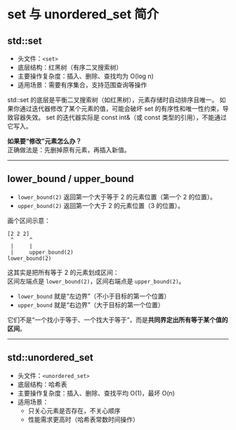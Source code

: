 # set 与 unordered_set 简介

## std::set

- 头文件：`<set>`
- 底层结构：红黑树（有序二叉搜索树）
- 主要操作复杂度：插入、删除、查找均为 O(log n)
- 适用场景：需要有序集合，支持范围查询等操作

std::set 的底层是平衡二叉搜索树（如红黑树），元素存储时自动排序且唯一。
如果你通过迭代器修改了某个元素的值，可能会破坏 set 的有序性和唯一性约束，导致容器失效。
set 的迭代器实际是 const int&（或 const 类型的引用），不能通过它写入。

**如果要“修改”元素怎么办？**  
正确做法是：先删掉原有元素，再插入新值。

---

## lower_bound / upper_bound

- `lower_bound(2)` 返回第一个大于等于 2 的元素位置（第一个 2 的位置）。
- `upper_bound(2)` 返回第一个大于 2 的元素位置（3 的位置）。

画个区间示意：

```
[2 2 2]
 ^     ^
 |     |
 |     upper_bound(2)
lower_bound(2)
```

这其实是把所有等于 2 的元素划成区间：  
区间左端点是 `lower_bound(2)`，区间右端点是 `upper_bound(2)`。

- `lower_bound` 就是“左边界”（不小于目标的第一个位置）
- `upper_bound` 就是“右边界”（大于目标的第一个位置）

它们不是“一个找小于等于、一个找大于等于”，而是**共同界定出所有等于某个值的区间**。

---

## std::unordered_set

- 头文件：`<unordered_set>`
- 底层结构：哈希表
- 主要操作复杂度：插入、删除、查找平均 O(1)，最坏 O(n)
- 适用场景：
  - 只关心元素是否存在，不关心顺序
  - 性能需求更高时（哈希表常数时间操作）